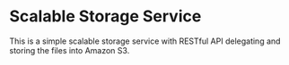 # Scalable Storage Service

This is a simple scalable storage service with RESTful API delegating and storing the files into Amazon S3.